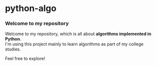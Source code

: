 # python-algo

### Welcome to my repository

Welcome to my repository, which is all about **algorithms implemented in Python**.  
I'm using this project mainly to learn algorithms as part of my college studies.

Feel free to explore!